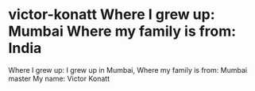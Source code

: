 victor-konatt
Where I grew up: Mumbai
Where my family is from: India
=======
Where I grew up: I grew up in Mumbai,
Where my family is from: Mumbai
master
My name: Victor Konatt